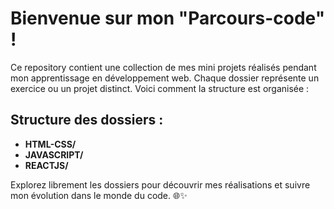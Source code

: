 # Bienvenue sur mon "Parcours-code" !

Ce repository contient une collection de mes mini projets réalisés pendant mon apprentissage en développement web. Chaque dossier représente un exercice ou un projet distinct. Voici comment la structure est organisée :

## Structure des dossiers :

- **HTML-CSS/**
- **JAVASCRIPT/**
- **REACTJS/**

Explorez librement les dossiers pour découvrir mes réalisations et suivre mon évolution dans le monde du code. 🌐✨

